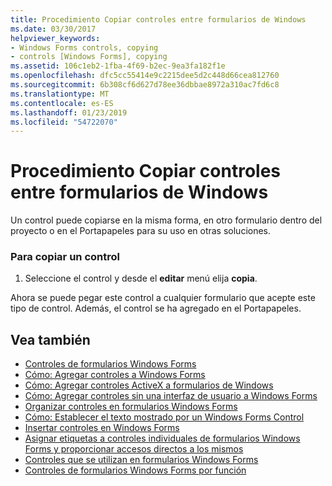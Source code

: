 ```yaml
---
title: Procedimiento Copiar controles entre formularios de Windows
ms.date: 03/30/2017
helpviewer_keywords:
- Windows Forms controls, copying
- controls [Windows Forms], copying
ms.assetid: 106c1eb2-1fba-4f69-b2ec-9ea3fa182f1e
ms.openlocfilehash: dfc5cc55414e9c2215dee5d2c448d66cea812760
ms.sourcegitcommit: 6b308cf6d627d78ee36dbbae8972a310ac7fd6c8
ms.translationtype: MT
ms.contentlocale: es-ES
ms.lasthandoff: 01/23/2019
ms.locfileid: "54722070"
---
```

# <a name="how-to-copy-controls-between-windows-forms"></a>Procedimiento Copiar controles entre formularios de Windows
Un control puede copiarse en la misma forma, en otro formulario dentro del proyecto o en el Portapapeles para su uso en otras soluciones.  
  
### <a name="to-copy-a-control"></a>Para copiar un control  
  
1.  Seleccione el control y desde el **editar** menú elija **copia**.  
  
 Ahora se puede pegar este control a cualquier formulario que acepte este tipo de control. Además, el control se ha agregado en el Portapapeles.  
  
## <a name="see-also"></a>Vea también
- [Controles de formularios Windows Forms](../../../../docs/framework/winforms/controls/index.md)
- [Cómo: Agregar controles a Windows Forms](../../../../docs/framework/winforms/controls/how-to-add-controls-to-windows-forms.md)
- [Cómo: Agregar controles ActiveX a formularios de Windows](../../../../docs/framework/winforms/controls/how-to-add-activex-controls-to-windows-forms.md)
- [Cómo: Agregar controles sin una interfaz de usuario a Windows Forms](../../../../docs/framework/winforms/controls/how-to-add-controls-without-a-user-interface-to-windows-forms.md)
- [Organizar controles en formularios Windows Forms](../../../../docs/framework/winforms/controls/arranging-controls-on-windows-forms.md)
- [Cómo: Establecer el texto mostrado por un Windows Forms Control](../../../../docs/framework/winforms/controls/how-to-set-the-text-displayed-by-a-windows-forms-control.md)
- [Insertar controles en Windows Forms](../../../../docs/framework/winforms/controls/putting-controls-on-windows-forms.md)
- [Asignar etiquetas a controles individuales de formularios Windows Forms y proporcionar accesos directos a los mismos](../../../../docs/framework/winforms/controls/labeling-individual-windows-forms-controls-and-providing-shortcuts-to-them.md)
- [Controles que se utilizan en formularios Windows Forms](../../../../docs/framework/winforms/controls/controls-to-use-on-windows-forms.md)
- [Controles de formularios Windows Forms por función](../../../../docs/framework/winforms/controls/windows-forms-controls-by-function.md)
